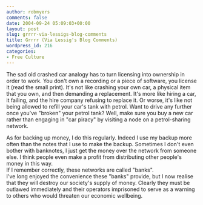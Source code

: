 ```yaml
---
author: robmyers
comments: false
date: 2004-09-24 05:09:03+00:00
layout: post
slug: grrrr-via-lessigs-blog-comments
title: Grrrr (Via Lessig's Blog Comments)
wordpress_id: 216
categories:
- Free Culture
---
```


The sad old crashed car analogy has to turn licensing into ownership in order to work. You don't own a recording or a piece of software, you license it (read the small print). It's not like crashing your own car, a physical item that you own, and then demanding a replacement. It's more like hiring a car, it failing, and the hire company refusing to replace it. Or worse, it's like not being allowed to refill your car's tank with petrol. Want to drive any further once you've "broken" your petrol tank? Well, make sure you buy a new car rather than engaging in "car piracy" by visiting a node on a petrol-sharing network.  
  
As for backing up money, I do this regularly. Indeed I use my backup more often than the notes that I use to make the backup. Sometimes I don't even bother with banknotes, I just get the money over the network from someone else. I think people even make a profit from distributing other people's money in this way.   
If I remember correctly, these networks are called "banks".  
I've long enjoyed the convenience these "banks" provide, but I now realise that they will destroy our society's supply of money. Clearly they must be outlawed immediately and their operators imprisoned to serve as a warning to others who would threaten our economic wellbeing.

  


